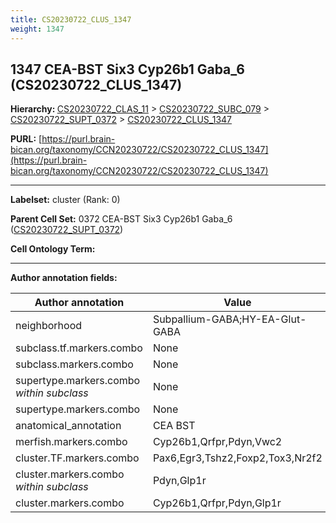 ```yaml
---
title: CS20230722_CLUS_1347
weight: 1347
---
```

## 1347 CEA-BST Six3 Cyp26b1 Gaba_6 (CS20230722_CLUS_1347)
<b>Hierarchy: </b>
[CS20230722_CLAS_11](../CS20230722_CLAS_11) >
[CS20230722_SUBC_079](../CS20230722_SUBC_079) >
[CS20230722_SUPT_0372](../CS20230722_SUPT_0372) >
[CS20230722_CLUS_1347](../CS20230722_CLUS_1347)

**PURL:** [https://purl.brain-bican.org/taxonomy/CCN20230722/CS20230722_CLUS_1347](https://purl.brain-bican.org/taxonomy/CCN20230722/CS20230722_CLUS_1347)

---


**Labelset:** cluster (Rank: 0)

**Parent Cell Set:** 0372 CEA-BST Six3 Cyp26b1 Gaba_6 ([CS20230722_SUPT_0372](../CS20230722_SUPT_0372))



**Cell Ontology Term:** 

[MARKER GENES.]: #


---

[TRANSFERRED ANNOTATIONS.]: #


[AUTHOR ANNOTATION FIELDS.]: #


**Author annotation fields:**

| Author annotation | Value |
|-------------------|-------|
|neighborhood|Subpallium-GABA;HY-EA-Glut-GABA|
|subclass.tf.markers.combo|None|
|subclass.markers.combo|None|
|supertype.markers.combo _within subclass_|None|
|supertype.markers.combo|None|
|anatomical_annotation|CEA BST|
|merfish.markers.combo|Cyp26b1,Qrfpr,Pdyn,Vwc2|
|cluster.TF.markers.combo|Pax6,Egr3,Tshz2,Foxp2,Tox3,Nr2f2|
|cluster.markers.combo _within subclass_|Pdyn,Glp1r|
|cluster.markers.combo|Cyp26b1,Qrfpr,Pdyn,Glp1r|
